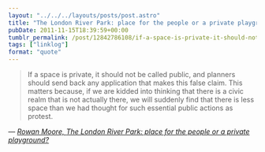 ```yaml
---
layout: "../../../layouts/posts/post.astro"
title: "The London River Park: place for the people or a private playground?"
pubDate: 2011-11-15T18:39:59+00:00
tumblr_permalink: /post/12842786108/if-a-space-is-private-it-should-not-be-called
tags: ["linklog"]
format: "quote"
---
```


> If a space is private, it should not be called public, and planners should send back any application that makes this false claim. This matters because, if we are kidded into thinking that there is a civic realm that is not actually there, we will suddenly find that there is less space than we had thought for such essential public actions as protest.

— <cite>[Rowan Moore, _The London River Park: place for the people or a private playground?_](https://www.theguardian.com/artanddesign/2011/nov/13/london-river-park-floating-public-space)</cite>
